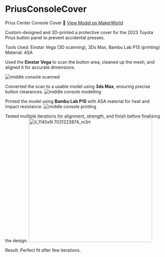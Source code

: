 # PriusConsoleCover

Prius Center Console Cover
🔗 [View Model on MakerWorld](https://makerworld.com/en/models/1447986-prius-gen-5-button-guard-2023#profileId-2031198)

Custom-designed and 3D-printed a protective cover for the 2023 Toyota Prius button panel to prevent accidental presses.

Tools Used: Einstar Vega (3D scanning), 3Ds Max, Bambu Lab P1S (printing)
Material: ASA

Used the **Einstar Vega** to scan the button area, cleaned up the mesh, and aligned it for accurate dimensions.

![middle console scanned](https://github.com/user-attachments/assets/145b3c90-ed50-4d77-b568-15cca79b664e)

Converted the scan to a usable model using **3ds Max**, ensuring precise button clearances.
![middle console modelling](https://github.com/user-attachments/assets/9a596b36-1354-42bd-b938-485b147ff02a)

Printed the model using **Bambu Lab P1S** with ASA material for heat and impact resistance.
![middle console printing](https://github.com/user-attachments/assets/729b9a4d-08c7-4d5f-bb43-1f1c73efe8b5)

Tested multiple iterations for alignment, strength, and finish before finalizing the design.
<img src="https://github.com/user-attachments/assets/0a758d01-bdc7-48d5-b28e-81b2db7d92e2" alt="il_1140xN 7031223874_m3rt" width="400" height="400">


Result: Perfect fit after few iterations.
